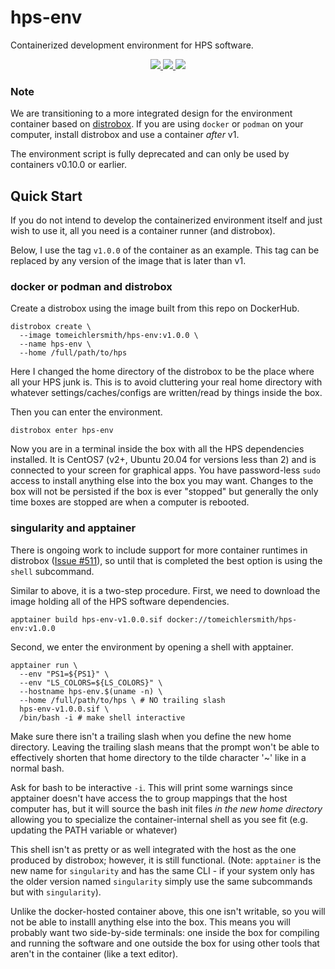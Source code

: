 # hps-env
Containerized development environment for HPS software.

<p align="center">
    <a href="http://perso.crans.org/besson/LICENSE.html" alt="GPLv3 license">
        <img src="https://img.shields.io/badge/License-GPLv3-blue.svg" />
    </a>
    <a href="https://github.com/tomeichlersmith/hps-env/actions" alt="Actions">
        <img src="https://github.com/tomeichlersmith/hps-env/actions/workflows/ci.yml/badge.svg" />
    </a>
    <a href="https://hub.docker.com/r/tomeichlersmith/hps-env" alt="DockerHub">
        <img src="https://img.shields.io/github/v/release/tomeichlersmith/hps-env" />
    </a>
</p>

### Note
We are transitioning to a more integrated design for the environment container
based on [distrobox](https://github.com/89luca89/distrobox). If you are using `docker`
or `podman` on your computer, install distrobox and use a container _after_ v1.

The environment script is fully deprecated and can only be used by containers v0.10.0 or earlier.

## Quick Start
If you do not intend to develop the containerized environment itself
and just wish to use it, all you need is a container runner (and distrobox).

Below, I use the tag `v1.0.0` of the container as an example. This tag can
be replaced by any version of the image that is later than v1.

### docker or podman and distrobox
Create a distrobox using the image built from this repo on DockerHub.
```
distrobox create \
  --image tomeichlersmith/hps-env:v1.0.0 \
  --name hps-env \
  --home /full/path/to/hps
```
Here I changed the home directory of the distrobox to be the place where all
your HPS junk is. This is to avoid cluttering your real home directory with whatever
settings/caches/configs are written/read by things inside the box.

Then you can enter the environment.
```
distrobox enter hps-env
```
Now you are in a terminal inside the box with all the HPS dependencies installed.
It is CentOS7 (v2+, Ubuntu 20.04 for versions less than 2) and is connected to your 
screen for graphical apps.
You have password-less `sudo` access to install anything else into the box you may
want. Changes to the box will not be persisted if the box is ever "stopped" but
generally the only time boxes are stopped are when a computer is rebooted.

### singularity and apptainer
There is ongoing work to include support for more container runtimes in distrobox
([Issue #511](https://github.com/89luca89/distrobox/issues/511)), so until that is 
completed the best option is using the `shell` subcommand.

Similar to above, it is a two-step procedure. First, we need to download the
image holding all of the HPS software dependencies.
```
apptainer build hps-env-v1.0.0.sif docker://tomeichlersmith/hps-env:v1.0.0
```

Second, we enter the environment by opening a shell with apptainer.
```
apptainer run \
  --env "PS1=${PS1}" \
  --env "LS_COLORS=${LS_COLORS}" \
  --hostname hps-env.$(uname -n) \
  --home /full/path/to/hps \ # NO trailing slash
  hps-env-v1.0.0.sif \
  /bin/bash -i # make shell interactive
```

Make sure there isn't a trailing slash when you define the new home directory.
Leaving the trailing slash means that the prompt won't be able to effectively shorten
that home directory to the tilde character '~' like in a normal bash.

Ask for bash to be interactive `-i`. This will print some warnings since apptainer
doesn't have access the to group mappings that the host computer has, but it will
source the bash init files _in the new home directory_ allowing you to specialize the
container-internal shell as you see fit (e.g. updating the PATH variable or whatever)

This shell isn't as pretty or as well integrated with the host as the one produced by distrobox;
however, it is still functional. (Note: `apptainer` is the new name for `singularity` and has
the same CLI - if your system only has the older version named `singularity` simply use the same
subcommands but with `singularity`).

Unlike the docker-hosted container above, this one isn't writable, so you will not be able to
installl anything else into the box. This means you will probably want two side-by-side terminals:
one inside the box for compiling and running the software and one outside the box for using other
tools that aren't in the container (like a text editor).
